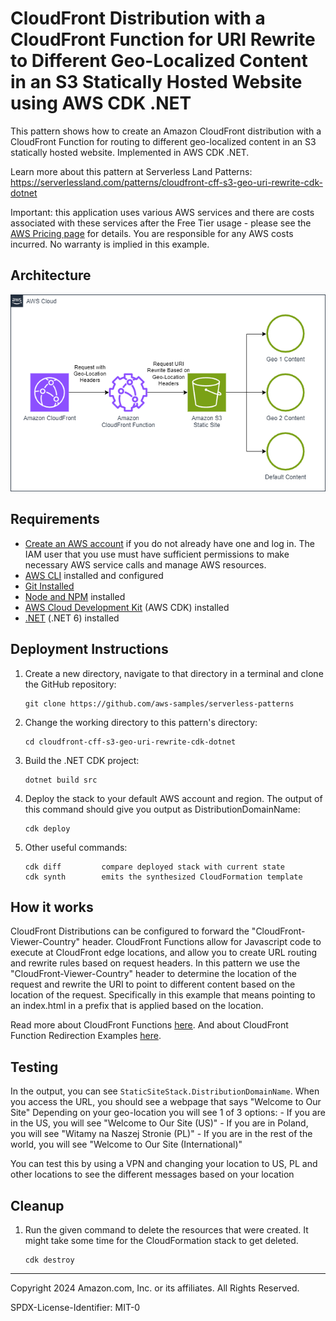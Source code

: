 # CloudFront Distribution with a CloudFront Function for URI Rewrite to Different Geo-Localized Content in an S3 Statically Hosted Website using AWS CDK .NET

This pattern shows how to create an Amazon CloudFront distribution with a CloudFront Function for routing to different geo-localized content in an S3 statically hosted website. Implemented in AWS CDK .NET.

Learn more about this pattern at Serverless Land Patterns: https://serverlessland.com/patterns/cloudfront-cff-s3-geo-uri-rewrite-cdk-dotnet

Important: this application uses various AWS services and there are costs associated with these services after the Free Tier usage - please see the [AWS Pricing page](https://aws.amazon.com/pricing/) for details. You are responsible for any AWS costs incurred. No warranty is implied in this example.

## Architecture
<img src="cf-cff-s3-geo-rewrite.png" title="Architecture">

## Requirements

* [Create an AWS account](https://portal.aws.amazon.com/gp/aws/developer/registration/index.html) if you do not already have one and log in. The IAM user that you use must have sufficient permissions to make necessary AWS service calls and manage AWS resources.
* [AWS CLI](https://docs.aws.amazon.com/cli/latest/userguide/install-cliv2.html) installed and configured
* [Git Installed](https://git-scm.com/book/en/v2/Getting-Started-Installing-Git)
* [Node and NPM](https://nodejs.org/en/download/) installed
* [AWS Cloud Development Kit](https://docs.aws.amazon.com/cdk/latest/guide/cli.html) (AWS CDK) installed
* [.NET](https://dotnet.microsoft.com/en-us/download/dotnet/6.0) (.NET 6) installed

## Deployment Instructions

1. Create a new directory, navigate to that directory in a terminal and clone the GitHub repository:
    ``` 
    git clone https://github.com/aws-samples/serverless-patterns
    ```
1. Change the working directory to this pattern's directory:
    ```
    cd cloudfront-cff-s3-geo-uri-rewrite-cdk-dotnet
    ```
1. Build the .NET CDK project:
    ```
    dotnet build src
    ```
1. Deploy the stack to your default AWS account and region. The output of this command should give you output as DistributionDomainName:
    ```
    cdk deploy
    ```
1. Other useful commands:
    ```
    cdk diff         compare deployed stack with current state    
    cdk synth        emits the synthesized CloudFormation template
    ```

## How it works

CloudFront Distributions can be configured to forward the "CloudFront-Viewer-Country" header. CloudFront Functions allow for Javascript code to execute at CloudFront edge locations, and allow you to create URL routing and rewrite rules based on request headers.  In this pattern we use the "CloudFront-Viewer-Country" header to determine the location of the request and rewrite the URI to point to different content based on the location of the request.  Specifically in this example that means pointing to an index.html in a prefix that is applied based on the location.

Read more about CloudFront Functions [here](https://docs.aws.amazon.com/AmazonCloudFront/latest/DeveloperGuide/cloudfront-functions.html).
And about CloudFront Function Redirection Examples [here](https://docs.aws.amazon.com/AmazonCloudFront/latest/DeveloperGuide/example-function-redirect-url.html).

## Testing

In the  output, you can see `StaticSiteStack.DistributionDomainName`. When you access the URL, you should see a webpage that says "Welcome to Our Site"  Depending on your geo-location you will see 1 of 3 options:
    - If you are in the US, you will see "Welcome to Our Site (US)"
    - If you are in Poland, you will see "Witamy na Naszej Stronie (PL)"
    - If you are in the rest of the world, you will see "Welcome to Our Site (International)"

You can test this by using a VPN and changing your location to US, PL and other locations to see the different messages based on your location

## Cleanup
 
1. Run the given command to delete the resources that were created. It might take some time for the CloudFormation stack to get deleted.
    ```
    cdk destroy
    ```

----
Copyright 2024 Amazon.com, Inc. or its affiliates. All Rights Reserved.

SPDX-License-Identifier: MIT-0

